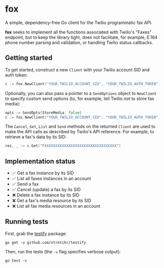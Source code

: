 # fox
A simple, dependency-free Go client for the Twilio programmatic fax API.

__fox__ seeks to implement all the functions associated with Twilio's "Faxes" endpoint, but to keep the library tight, does not facilitate, for example, E.164 phone number parsing and validation, or handling Twilio status callbacks.

## Getting started
To get started, construct a new `Client` with your Twilio account SID and auth token:

```go
c := fox.NewClient("YOUR_TWILIO_ACCOUNT_SID", "YOUR_TWILIO_AUTH_TOKEN")
```

Optionally, you can also pass a pointer to a `SendOptions` object to `NewClient` to specify custom
send options (to, for example, tell Twilio *not* to store fax media):

```go
opts := SendOpts{StoreMedia: false}
c := fox.NewClient("YOUR_TWILIO_ACCOUNT_SID", "YOUR_TWILIO_AUTH_TOKEN", &opts)
```

The `Cancel`, `Get`, `List` and `Send` methods on the returned `Client` are used to make the API calls as described
by Twilio's API reference. For example, to retrieve a fax's data by its SID:

```go
res, _ := c.Get("FXXXXXXXXXXXXXXXXXXXXXXXXXXXXXXXXX")
```

## Implementation status
- ✅ Get a fax instance by its SID
- ✅ List all faxes instances in an account
- ✅ Send a fax
- ✅ Cancel (update) a fax by its SID
- ❌ Delete a fax instance by its SID
- ❌ Get a fax's media resource by its SID
- ❌ List all fax media resources in an account

## Running tests
First, grab the [testify](https://github.com/stretchr/testify) package:

    go get -u github.com/stretchr/testify
  
Then, run the tests (the `-v` flag specifies verbose output):

    go test -v
